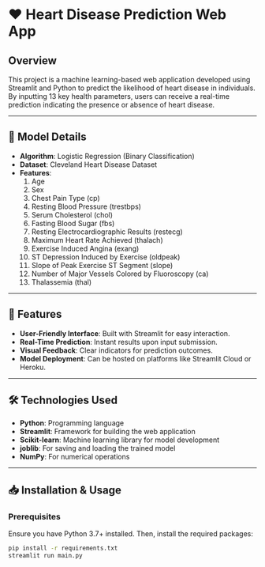 # ❤️ Heart Disease Prediction Web App

## Overview

This project is a machine learning-based web application developed using Streamlit and Python to predict the likelihood of heart disease in individuals. By inputting 13 key health parameters, users can receive a real-time prediction indicating the presence or absence of heart disease.

---

## 🔬 Model Details

- **Algorithm**: Logistic Regression (Binary Classification)
- **Dataset**: Cleveland Heart Disease Dataset
- **Features**:
  1. Age
  2. Sex
  3. Chest Pain Type (cp)
  4. Resting Blood Pressure (trestbps)
  5. Serum Cholesterol (chol)
  6. Fasting Blood Sugar (fbs)
  7. Resting Electrocardiographic Results (restecg)
  8. Maximum Heart Rate Achieved (thalach)
  9. Exercise Induced Angina (exang)
  10. ST Depression Induced by Exercise (oldpeak)
  11. Slope of Peak Exercise ST Segment (slope)
  12. Number of Major Vessels Colored by Fluoroscopy (ca)
  13. Thalassemia (thal)

---

## 🚀 Features

- **User-Friendly Interface**: Built with Streamlit for easy interaction.
- **Real-Time Prediction**: Instant results upon input submission.
- **Visual Feedback**: Clear indicators for prediction outcomes.
- **Model Deployment**: Can be hosted on platforms like Streamlit Cloud or Heroku.

---

## 🛠️ Technologies Used

- **Python**: Programming language
- **Streamlit**: Framework for building the web application
- **Scikit-learn**: Machine learning library for model development
- **joblib**: For saving and loading the trained model
- **NumPy**: For numerical operations

---

## 📥 Installation & Usage

### Prerequisites

Ensure you have Python 3.7+ installed. Then, install the required packages:

```bash
pip install -r requirements.txt
streamlit run main.py
